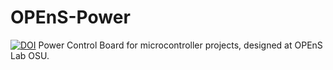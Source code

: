 # OPEnS-Power
[![DOI](https://zenodo.org/badge/DOI/10.5281/zenodo.2641123.svg)](https://doi.org/10.5281/zenodo.2641123)
Power Control Board for microcontroller projects, designed at OPEnS Lab OSU.
